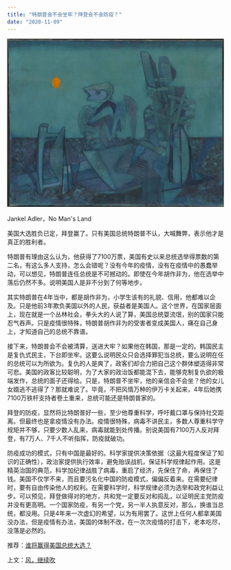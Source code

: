 ```yaml
---
title: "特朗普会不会坐牢？拜登会不会防疫？"
date: "2020-11-09"
---
```


![连岳文章](images/连岳文章picture-9.jpg)

Jankel Adler，No Man's Land

  

美国大选胜负已定，拜登赢了。只有美国总统特朗普不认，大喊舞弊，表示他才是真正的胜利者。

  

特朗普有理由这么认为，他获得了7100万票，美国有史以来总统选举得票数的第二名，有这么多人支持，怎么会错呢？没有今年的疫情，没有在疫情中的愚蠢举动，可以想见，特朗普连任总统是不可撼动的。即使在今年胡作非为，他在选举中落后仍然不多。说明美国人是非不分到了何等地步。

  

其实特朗普在4年当中，都是胡作非为，小学生该有的礼貌、信用，他都难以企及。只是他前3年欺负美国以外的人民，获益者是美国人。这个世界，在国家层面上，现在就是一个丛林社会，拳头大的人说了算，美国总统耍流氓，别的国家只能忍气吞声。只是疫情很特殊，特朗普胡作非为的受害者变成美国人，痛在自己身上，才知道自己的总统不靠谱。

  

接下来，特朗普会不会被清算，送进大牢？如果他在韩国，那是一定的。韩国民主是复仇式民主，下台即坐牢。这要么说明民众只会选择罪犯当总统，要么说明在任的总统可以为所欲为。复仇的人是爽了，政客们却合力把自己这个群体塑造得非常可悲。美国的政客比较聪明，为了大家的政治饭都能混下去，能够克制复仇欲的极端发作，总统的面子还得给。只是，特朗普不坐牢，他的亲信会不会坐？他的女儿女婿逃不逃得了？那就难说了。毕竟，不把风情万种的伊万卡关起来，4年后她携7100万铁杆支持者卷土重来，总统可能还是特朗普家的。

  

拜登的防疫，显然将比特朗普好一些，至少他尊重科学，呼吁戴口罩与保持社交距离。但最终也是拿疫情没有办法。疫情很特殊，病毒不讲民主，多数人尊重科学守规矩并不够，只要少数人乱来，病毒就能到处传播。别说美国有7100万人反对拜登，有7万人、7千人不听指挥，防疫就破功。

  

防疫成功的模式，只有中国是最好的。科学家提供决策依据（这最大程度保证了知识的正确性），政治家提供执行效率，避免贻误战机，保证科学规律起作用。这是精英治国的典范，科学加纪律战胜了病毒，重启了经济，先保住了命，再保住了钱。美国不仅学不来，而且要污名化中国的防疫模式，偏偏反着来。在需要纪律时，要有自由传染他人的权利。在需要科学时，科学规律必须为选举和政党利益让步。可以预见，拜登做得对的地方，共和党一定要反对和捣乱，以证明民主党防疫并没有更高明。一个国家防疫，有另一个党，另一半人执意反对，那么，换谁当总统，都没用。只是4年来一次虚幻的希望，以为有用罢了。这世上任何人都拿美国没办法，但是疫情有办法，美国的体制不改，在一次次疫情的打击下，老本吃尽，没落是必然的。

  

推荐：[谁将赢得美国总统大选？](http://mp.weixin.qq.com/s?__biz=MjM5NDU0Mjk2MQ==&mid=2651650014&idx=1&sn=31e9a9d02e7404e5f747505141e918c1&chksm=bd7e73c08a09fad6e9bb44eaf4df53e901f31446ffb4937b6e2e2c177c4bfb7fe47b6bfee541&scene=21#wechat_redirect)  

上文：[风，继续吹](http://mp.weixin.qq.com/s?__biz=MjM5NDU0Mjk2MQ==&mid=2651659112&idx=1&sn=7bb3670fea7d9ead889a2fc84f5512c4&chksm=bd7f9f768a081660bab04a5873853e49da72d07e332cb729864e217976628c2887164923bfae&scene=21#wechat_redirect)

